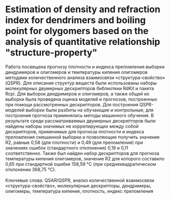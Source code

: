 # Estimation of density and refraction index for dendrimers and boiling point for olygomers based on the analysis of quantitative relationship "structure-property"
Работа посвящена прогнозу плотности и индекса преломления выборки дендримеров и олигомеров и температуры кипения олигомеров методами количественного анализа взаимосвязи «структура-свойство» (QSPR). Для описания структур веществ были использованы наборы молекулярных двумерных дескрипторов библиотеки RdKit и пакета Rcpi. Для выборок дендримеров и олигомеров, а также общей их выборки была проведена оценка моделей и прогнозов, построенных при помощи рассмотренных дескрипторов. Для построения QSPR-моделей выборки были разбиты на обучающие и контрольные; для построения прогноза применялись методы машинного обучения. В результате среди рассматриваемых двумерных дескрипторов были найдены наборы значимых не коррелирующих между собой дескрипторов, применимые для прогноза плотности и индекса преломления смешанной выборки и позволяющие получить значения R2, равные 0,58 (для плотности) и 0,49 (для преломления) при значениях ошибок (стандартного отклонения) 0,19 и 0,11 соответственно. Также был найден набор дескрипторов для прогноза температуры кипения олигомеров, значение R2 для которого составило 0,65 при стандартной ошибке 158,59 °C (при среднеквадратическом отклонении 368,75 °C).
<br><br>
Ключевые слова: QSAR/QSPR, анализ количественной взаимосвязи «структура-свойство», молекулярные дескрипторы, дендримеры, олигомеры, температура кипения, плотность, индекс преломления
